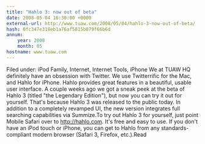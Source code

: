 ```yaml
---
title: "Hahlo 3: now out of beta"
date: 2008-05-04 16:30:00 +0000
external-url: http://www.tuaw.com/2008/05/04/hahlo-3-now-out-of-beta/
hash: 0fc347e318eb1a76af5815b079f66b6d
annum:
    year: 2008
    month: 05
hostname: www.tuaw.com
---
```


Filed under: iPod Family, Internet, Internet Tools, iPhone We at TUAW HQ definitely have an obsession with Twitter. We use Twitterrific for the Mac, and Hahlo for iPhone. Hahlo provides great features in a beautiful, usable user interface. A couple weeks ago we got a sneak peek at the beta of Hahlo 3 (titled "the Legendary Edition"), but now you can try it out for yourself. That's because Hahlo 3 was released to the public today. In addition to a completely revamped UI, the new version integrates full searching capabilities via Summize.To try out Hahlo 3 for yourself, just point Mobile Safari over to http://hahlo.com. It's free and easy to use. If you don't have an iPod touch or iPhone, you can get to Hahlo from any standards-compliant modern browser (Safari 3, Firefox, etc.).Read
